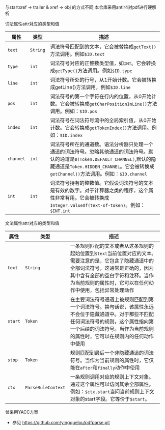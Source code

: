与startxref -> trailer & xref -> obj 的方式不同
本仓库采用antlr4对pdf进行硬解析


词法属性attr对应的类型和值

属性|类型|描述
-|-|-
`text`|`String`|词法符号匹配到的文本，它会被替换成`getText()`方法调用。例如`$ID.text`
`type`|`int`|词法符号对应的正整数类型值，如`INT`。它会转换成`getType()`方法调用。例如`$ID.type`
`line`|`int`|词法符号所处的行号，从1开始计数。它会被转换成getLine()方法调用，例如`$ID.line`
`pos`|`int`|词法符号的第一个字符在行内的位置，从0开始计数。它会被转换成`getCharPositionInLine()`方法调用。例如：`$ID.pos`
`index`|`int`|词法符号在词法符号流中的全局索引值，从0开始计数。它会转换成`getTokenIndex()`方法调用。例如：`$ID.index`
`channel`|`int`|词法符号所在的通道数。语法分析器只处理一个通道的词法符号。忽略其他通道的词法符号。默认的通道是`0(Token.DEFAULT_CHANNEL)`,默认的隐藏通道是`Token.HIDDEN_CHANNEL`。它会被转换成`getChannel()`方法调用。例如：`$ID.channel`
`int`|`int`|词法符号持有的整数值。它假设词法符号的文本是有效的数字。对于计算器之类的程序，这个属性非常有用。它会被转换成`Integer.valueOf(text-of-token)`。例如：`$INT.int`

文法属性attr对应的类型和值

属性|类型|描述
-|-|-
`text`|`String`|一条规则匹配的文本或者从这条规则的起始位置到`$text`当前位置对应的文本。需要注意的是，它包含了隐藏通道中的全部词法符号，这通常是正确的，因为其中含有全部的空白字符和注释。当作为当前规则的属性时，它可以在任何动作中使用，包括异常处理动作
`start`|`Token`|在主要词法符号通道上被规则匹配到第一个词法符号。换句话说，该属性永远不会位于隐藏通道中。对于那些不匹配任何词法符号的规则，这个属性指向第一个后续的词法符号。当作为当前规则的属性时，它可以在规则内的任何动作中使用
`stop`|`Token`|规则匹配到最后一个非隐藏通道的词法符号。当作为当前规则的属性时，它仅能在`after`和`finally`动作中使用
`ctx`|`ParseRuleContext`|一条规则调用对应的规则上下文对象。通过这个属性可以访问其余全部属性。例如：`$ctx.start`当问当前规则上下文对象的start字段。它等价于`$start`。

曾采用YACC方案

- 参见 https://github.com/yingquelou/pdfparse.git